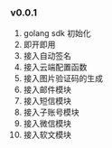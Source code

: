 ### v0.0.1

1. golang sdk 初始化
2. 即开即用
3. 接入自动签名
4. 接入云端配置函数
5. 接入图片验证码的生成
6. 接入邮件模块
7. 接入短信模块
8. 接入子账号模块
9. 接入微信模块
10. 接入软文模块